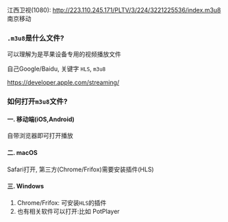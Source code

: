 

 江西卫视(1080): http://223.110.245.171/PLTV/3/224/3221225536/index.m3u8 南京移动



### `.m3u8`是什么文件?

可以理解为是苹果设备专用的视频播放文件

自己Google/Baidu, 关键字 `HLS`, `m3u8`

https://developer.apple.com/streaming/


### 如何打开`m3u8`文件?

#### 一. 移动端(iOS,Android)
自带浏览器即可打开播放

#### 二.  macOS
Safari打开, 第三方(Chrome/Frifox)需要安装插件(HLS)

#### 三. Windows
1. Chrome/Frifox: 可安装`HLS`的插件
2. 也有相关软件可以打开:比如 PotPlayer